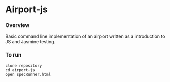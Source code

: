 # Airport-js

### Overview

Basic command line implementation of an airport written as a introduction to JS and Jasmine testing.

### To run
```
clone repository
cd airport-js
open specRunner.html
```
